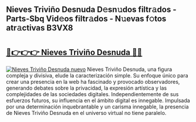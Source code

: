 ## Nieves Triviño Desnuda D𝚎sn𝚞dos filtr𝚊dos - Parts-Sbq Vid𝚎os filtr𝚊dos - N𝚞evas f𝚘tos atr𝚊ctivas B3VX8

# <h2><a href="http://mb8x1g.tromn.icu/?c=Nieves+Trivi%c3%b1o+Desnuda">🔗👉👉👉 Nieves Triviño Desnuda 🔗🔗</a></h2>

[![Nieves Triviño Desnuda nuevo](https://i.imgur.com/pEAQMta.gif)](http://mb8x1g.tromn.icu/?c=Nieves+Trivi%c3%b1o+Desnuda)
Nieves Triviño Desnuda, una figura compleja y divisiva, elude la caracterización simple. Su enfoque único para crear una presencia en la web ha fascinado y provocado observadores, generando debates sobre la privacidad, la expresión artística y las complejidades de las sociedades digitales. Independientemente de sus esfuerzos futuros, su influencia en el ámbito digital es innegable. Impulsada por una determinación inquebrantable y un carisma innegable, la presencia de Nieves Triviño Desnuda en el universo virtual no tiene paralelo.
